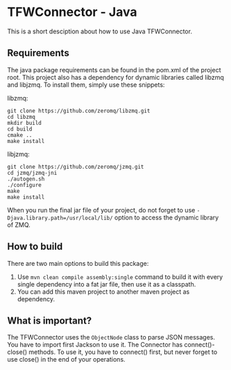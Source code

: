 # TFWConnector - Java

This is a short desciption about how to use Java TFWConnector.

## Requirements

The java package requirements can be found in the pom.xml of the project root. This project also has a dependency for dynamic libraries called libzmq and libjzmq. To install them, simply use these snippets:

libzmq:
```text
git clone https://github.com/zeromq/libzmq.git
cd libzmq
mkdir build
cd build
cmake ..
make install
```

libjzmq:
```text
git clone https://github.com/zeromq/jzmq.git
cd jzmq/jzmq-jni
./autogen.sh
./configure
make
make install
```
When you run the final jar file of your project, do not forget to use `-Djava.library.path=/usr/local/lib/` option to access the dynamic library of ZMQ.

## How to build

There are two main options to build this package:
  1. Use `mvn clean compile assembly:single` command to build it with every single dependency into a fat jar file, then use it as a classpath.
  2. You can add this maven project to another maven project as dependency. 

## What is important?

The TFWConnector uses the `ObjectNode` class to parse JSON messages. You have to import first Jackson to use it. The Connector has connect()-close() methods. To use it, you have to connect() first, but never forget to use close() in the end of your operations.